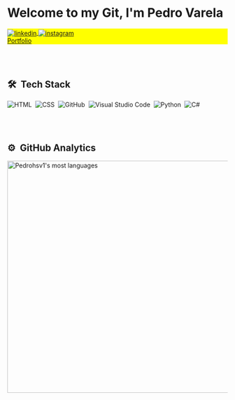 <h1 align="left">Welcome to my Git, I'm Pedro Varela</h1>
<p align="left" style="background:yellow">
<a href="https://www.linkedin.com/in/pedro-varela-185051220/" target="_blank">
  <img align="center" src="https://img.shields.io/badge/-Pedrohsv1-05122A?style=flat&logo=linkedin" alt="linkedin"/>
</a>
  
<a href="https://instagram.com/pedro_varelaa" target="_blank">
 <img align="center" src="https://img.shields.io/badge/-pedro_varelaa-05122A?style=flat&logo=instagram" alt="instagram"/>
</a>
 <br>
 <a href="https://portfolio-pedrohsv1.vercel.app/" target="_blank">
   Portfolio
</a>
</p>

<br><br>

## 🛠 &nbsp;Tech Stack

![HTML](https://img.shields.io/badge/-HTML-05122A?style=flat&logo=HTML5)&nbsp;
![CSS](https://img.shields.io/badge/-CSS-05122A?style=flat&logo=CSS3&logoColor=1572B6)&nbsp;
![GitHub](https://img.shields.io/badge/-GitHub-05122A?style=flat&logo=github)&nbsp;
![Visual Studio Code](https://img.shields.io/badge/-Visual%20Studio%20Code-05122A?style=flat&logo=visual-studio-code&logoColor=007ACC)&nbsp;
![Python](https://img.shields.io/badge/-Python-05122A?style=flat&logo=python)&nbsp;
![C#](https://img.shields.io/badge/-Csharp-05122A?style=flat&logo=csharp)&nbsp;

<br><br>

## ⚙️ &nbsp;GitHub Analytics

<p align="left">
 <!--
<img width="530em" src="https://github-readme-stats.vercel.app/api?username=Pedrohsv1&show_icons=true&theme=radical" alt="Pedrohsv1's stats"/>
-->
<img width="530em" src="https://github-readme-stats.vercel.app/api/top-langs/?username=Pedrohsv1&layout=compact&theme=radical" alt="Pedrohsv1's most languages"/>
</p>

<br><br>


<!--
**maykbrito/maykbrito** is a ✨ _special_ ✨ repository because its `README.md` (this file) appears on your GitHub profile.
Here are some ideas to get you started:
- 🔭 I’m currently working on ...
- 🌱 I’m currently learning ...
- 👯 I’m looking to collaborate on ...
- 🤔 I’m looking for help with ...
- 💬 Ask me about ...
- 📫 How to reach me: ...
- 😄 Pronouns: ...
- ⚡ Fun fact: ...
-->
